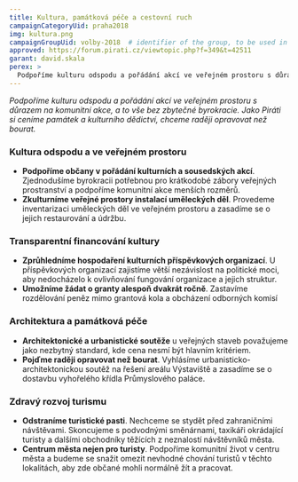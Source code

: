 ```yaml
---
title: Kultura, památková péče a cestovní ruch
campaignCategoryUid: praha2018
img: kultura.png
campaignGroupUid: volby-2018  # identifier of the group, to be used in program point
approved: https://forum.pirati.cz/viewtopic.php?f=349&t=42511
garant: david.skala 
perex: >
  Podpoříme kulturu odspodu a pořádání akcí ve veřejném prostoru s důrazem na komunitní akce, a to vše bez zbytečné byrokracie. Jako Piráti si ceníme památek a kulturního dědictví, chceme raději opravovat než bourat.
---
```


*Podpoříme kulturu odspodu a pořádání akcí ve veřejném prostoru s důrazem na
komunitní akce, a to vše bez zbytečné byrokracie. Jako Piráti si ceníme památek a
kulturního dědictví, chceme raději opravovat než bourat.*

### Kultura odspodu a ve veřejném prostoru
* **Podpoříme občany v pořádání kulturních a sousedských akcí**. Zjednodušíme
byrokracii potřebnou pro krátkodobé zábory veřejných prostranství a podpoříme
komunitní akce menších rozměrů.
* **Zkulturníme veřejné prostory instalací uměleckých děl**. Provedeme inventarizaci
uměleckých děl ve veřejném prostoru a zasadíme se o jejich restaurování a údržbu.

### Transparentní financování kultury
* **Zprůhledníme hospodaření kulturních příspěvkových organizací**.
U příspěvkových organizací zajistíme větší nezávislost na politické moci, aby
nedocházelo k ovlivňování fungování organizace a jejich struktur.
* **Umožníme žádat o granty alespoň dvakrát ročně**. Zastavíme rozdělování peněz
mimo grantová kola a obcházení odborných komisí

### Architektura a památková péče
* **Architektonické a urbanistické soutěže** u veřejných staveb považujeme jako
nezbytný standard, kde cena nesmí být hlavním kritériem.
* **Pojďme raději opravovat než bourat**. Vyhlásíme urbanisticko-architektonickou
soutěž na řešení areálu Výstaviště a zasadíme se o dostavbu vyhořelého křídla
Průmyslového paláce.

### Zdravý rozvoj turismu
* **Odstraníme turistické pasti**. Nechceme se stydět před zahraničními návštěvami.
Skoncujeme s podvodnými směnárnami, taxikáři okrádající turisty a dalšími
obchodníky těžících z neznalostí návštěvníků města.
* **Centrum města nejen pro turisty**. Podpoříme komunitní život v centru města a
budeme se snažit omezit nevhodné chování turistů v těchto lokalitách, aby zde
občané mohli normálně žít a pracovat.
